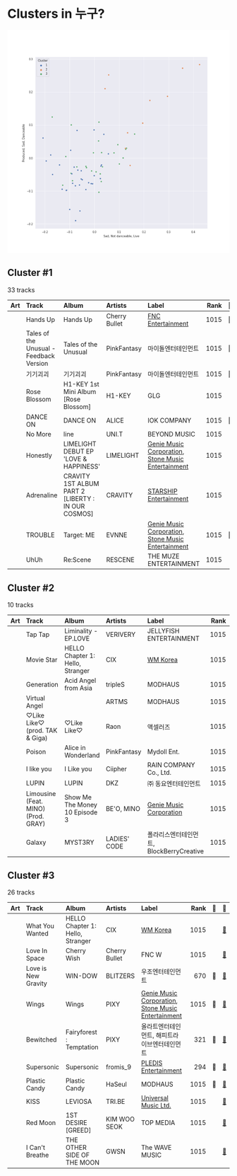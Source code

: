 # Clusters in 누구?

![Comparison of Cluster](../../../images/playlists/누구_/clusters/clusters_scatter.png)

## Cluster #1

33 tracks

| Art | Track | Album | Artists | Label | Rank | 💚 | 🔗 |
|:---|:---|:---|:---|:---|---:|:---|:---|
| <img src="https://i.scdn.co/image/ab67616d0000b273bdf5051b85408bc0967122f9" alt="" width="50" /> | Hands Up | Hands Up | Cherry Bullet | [FNC Entertainment](../../../../labels/fnc_entertainment) | 1015 | 💚 | [🔗](https://open.spotify.com/track/6KxACudfT4vVXnDUkjU6lN) |
| <img src="https://i.scdn.co/image/ab67616d0000b273ae9560ab74e7b144674ec428" alt="" width="50" /> | Tales of the Unusual - Feedback Version | Tales of the Unusual | PinkFantasy | 마이돌엔터테인먼트 | 1015 | 💚 | [🔗](https://open.spotify.com/track/3aP9CAC5aoXPlHsmdsFSj3) |
| <img src="https://i.scdn.co/image/ab67616d0000b273fca604ab938f3f3319971a61" alt="" width="50" /> | 기기괴괴 | 기기괴괴 | PinkFantasy | 마이돌엔터테인먼트 | 1015 | 💚 | [🔗](https://open.spotify.com/track/6ZERrx4VYGplqKlydGcLMi) |
| <img src="https://i.scdn.co/image/ab67616d0000b27396ee3a02b72db60d065f1dd4" alt="" width="50" /> | Rose Blossom | H1-KEY 1st Mini Album [Rose Blossom] | H1-KEY | GLG | 1015 | | [🔗](https://open.spotify.com/track/29j6SXQOmfSbiemMriO25W) |
| <img src="https://i.scdn.co/image/ab67616d0000b273f21b8314d7ea1cc899b96a71" alt="" width="50" /> | DANCE ON | DANCE ON | ALICE | IOK COMPANY | 1015 | 💚 | [🔗](https://open.spotify.com/track/2GOrO1x1nBH8B63YF774QY) |
| <img src="https://i.scdn.co/image/ab67616d0000b2738984632c163d5ce47dde814c" alt="" width="50" /> | No More | line | UNI.T | BEYOND MUSIC | 1015 | | [🔗](https://open.spotify.com/track/5C5BfEpqrVO85aXYvK6tSX) |
| <img src="https://i.scdn.co/image/ab67616d0000b273b1dfa7d187cb7c67dd2e6d1c" alt="" width="50" /> | Honestly | LIMELIGHT DEBUT EP 'LOVE & HAPPINESS' | LIMELIGHT | [Genie Music Corporation](../../../../labels/genie_music_corporation), [Stone Music Entertainment](../../../../labels/stone_music_entertainment) | 1015 | | [🔗](https://open.spotify.com/track/5HB8Olk0vxhv8ynsh1x04y) |
| <img src="https://i.scdn.co/image/ab67616d0000b273498aac8e9100e59a99b03460" alt="" width="50" /> | Adrenaline | CRAVITY 1ST ALBUM PART 2 [LIBERTY : IN OUR COSMOS] | CRAVITY | [STARSHIP Entertainment](../../../../labels/starship_entertainment) | 1015 | | [🔗](https://open.spotify.com/track/5SbVAjEbm6YS9qF8m8EYGD) |
| <img src="https://i.scdn.co/image/ab67616d0000b273569689ef998a192f7809467a" alt="" width="50" /> | TROUBLE | Target: ME | EVNNE | [Genie Music Corporation](../../../../labels/genie_music_corporation), [Stone Music Entertainment](../../../../labels/stone_music_entertainment) | 1015 | 💚 | [🔗](https://open.spotify.com/track/6MSRu5wksC0Esn63XOgmI3) |
| <img src="https://i.scdn.co/image/ab67616d0000b273eb692ba736f1102246f7994f" alt="" width="50" /> | UhUh | Re:Scene | RESCENE | THE MUZE ENTERTAINMENT | 1015 | | [🔗](https://open.spotify.com/track/7DLH6I3RzLhMEiaOfahwbm) |
## Cluster #2

10 tracks

| Art | Track | Album | Artists | Label | Rank | 💚 | 🔗 |
|:---|:---|:---|:---|:---|---:|:---|:---|
| <img src="https://i.scdn.co/image/ab67616d0000b2737c4382c3305785dfd04d5d01" alt="" width="50" /> | Tap Tap | Liminality - EP.LOVE | VERIVERY | JELLYFISH ENTERTAINMENT | 1015 | | [🔗](https://open.spotify.com/track/6h1gyj7xNRLKy7dNAfEFsI) |
| <img src="https://i.scdn.co/image/ab67616d0000b273a359467cf1e245c2cdf5dad5" alt="" width="50" /> | Movie Star | HELLO Chapter 1: Hello, Stranger | CIX | [WM Korea](../../../../labels/wm_korea) | 1015 | | [🔗](https://open.spotify.com/track/65pVi11JqwSZqUuYAqLP36) |
| <img src="https://i.scdn.co/image/ab67616d0000b2731be910fd8122cd805d651a8d" alt="" width="50" /> | Generation | Acid Angel from Asia <ACCESS> | tripleS | MODHAUS | 1015 | 💚 | [🔗](https://open.spotify.com/track/1RHTdr5QfviCYI70QPPDJN) |
| <img src="https://i.scdn.co/image/ab67616d0000b2733eaf9b3c1c804fec2bb06ac0" alt="" width="50" /> | Virtual Angel | <Dall> | ARTMS | MODHAUS | 1015 | 💚 | [🔗](https://open.spotify.com/track/1iGNZerzZHm2GLu7k1OS3J) |
| <img src="https://i.scdn.co/image/ab67616d0000b2736d4752386c432c3acaa46cf7" alt="" width="50" /> | ♡Like Like♡ (prod. TAK & Giga) | ♡Like Like♡ | Raon | 액셀러즈 | 1015 | | [🔗](https://open.spotify.com/track/1omLEo2l9bbtmZluDYvlze) |
| <img src="https://i.scdn.co/image/ab67616d0000b273dd8c3b43984ed746176ac0cf" alt="" width="50" /> | Poison | Alice in Wonderland | PinkFantasy | Mydoll Ent. | 1015 | 💚 | [🔗](https://open.spotify.com/track/3nNW8DrIdNyLzNWyqfQoWw) |
| <img src="https://i.scdn.co/image/ab67616d0000b27345116036e253dc9c49a8d248" alt="" width="50" /> | I like you | I Like you | Ciipher | RAIN COMPANY Co., Ltd. | 1015 | | [🔗](https://open.spotify.com/track/4XmkOBnmepAq50IS1NCERb) |
| <img src="https://i.scdn.co/image/ab67616d0000b27305de9858d5c447c247f6ce21" alt="" width="50" /> | LUPIN | LUPIN | DKZ | ㈜ 동요엔터테인먼트 | 1015 | 💚 | [🔗](https://open.spotify.com/track/4wWXrCe0z1rrNbgjOBxHvF) |
| <img src="https://i.scdn.co/image/ab67616d0000b273ff44dc02d7ac33078fbbe1cf" alt="" width="50" /> | Limousine (Feat. MINO) (Prod. GRAY) | Show Me The Money 10 Episode 3 | BE'O, MINO | [Genie Music Corporation](../../../../labels/genie_music_corporation) | 1015 | | [🔗](https://open.spotify.com/track/5g2Ik0WJG9rqu97nCLcQhV) |
| <img src="https://i.scdn.co/image/ab67616d0000b27395ab9a02d082c6df434aee14" alt="" width="50" /> | Galaxy | MYST3RY | LADIES' CODE | 폴라리스엔터테인먼트, BlockBerryCreative | 1015 | 💚 | [🔗](https://open.spotify.com/track/5rd00qaUJugfI8nhPcxA3o) |
## Cluster #3

26 tracks

| Art | Track | Album | Artists | Label | Rank | 💚 | 🔗 |
|:---|:---|:---|:---|:---|---:|:---|:---|
| <img src="https://i.scdn.co/image/ab67616d0000b273a359467cf1e245c2cdf5dad5" alt="" width="50" /> | What You Wanted | HELLO Chapter 1: Hello, Stranger | CIX | [WM Korea](../../../../labels/wm_korea) | 1015 | | [🔗](https://open.spotify.com/track/76dpiZihYVl5VbiHNjVj5l) |
| <img src="https://i.scdn.co/image/ab67616d0000b273a436d1d155cb24679e84c3bd" alt="" width="50" /> | Love In Space | Cherry Wish | Cherry Bullet | FNC W | 1015 | | [🔗](https://open.spotify.com/track/0lML1OdwDWQIyGF3i9vk2y) |
| <img src="https://i.scdn.co/image/ab67616d0000b2731a2ec6befa1e12186f038ad0" alt="" width="50" /> | Love is New Gravity | WIN-DOW | BLITZERS | 우조엔터테인먼트 | 670 | 💚 | [🔗](https://open.spotify.com/track/0wnM9sXku9Uwzdz9kla047) |
| <img src="https://i.scdn.co/image/ab67616d0000b2730615bbf0d4382f2cb1716730" alt="" width="50" /> | Wings | Wings | PIXY | [Genie Music Corporation](../../../../labels/genie_music_corporation), [Stone Music Entertainment](../../../../labels/stone_music_entertainment) | 1015 | 💚 | [🔗](https://open.spotify.com/track/12jfNawkTUb40C0iQ46u3W) |
| <img src="https://i.scdn.co/image/ab67616d0000b273aee583607f564a44f6edba26" alt="" width="50" /> | Bewitched | Fairyforest : Temptation | PIXY | 올라트엔터테인먼트, 해피트라이브엔터테인먼트 | 321 | 💚 | [🔗](https://open.spotify.com/track/3iCW396ZgMwoAzi1uglI9r) |
| <img src="https://i.scdn.co/image/ab67616d0000b2730490e8ab48790ca6e5add267" alt="" width="50" /> | Supersonic | Supersonic | fromis_9 | [PLEDIS Entertainment](../../../../labels/pledis_entertainment) | 294 | 💚 | [🔗](https://open.spotify.com/track/6oNLSQX8bcAdbCElZYju3v) |
| <img src="https://i.scdn.co/image/ab67616d0000b273478ef9d343e7ba9602e86f90" alt="" width="50" /> | Plastic Candy | Plastic Candy | HaSeul | MODHAUS | 1015 | 💚 | [🔗](https://open.spotify.com/track/2IXvqQDvcXYQW2QiACph6B) |
| <img src="https://i.scdn.co/image/ab67616d0000b27303611decaac95320f5549cec" alt="" width="50" /> | KISS | LEVIOSA | TRI.BE | [Universal Music Ltd.](../../../../labels/universal_music_llc) | 1015 | | [🔗](https://open.spotify.com/track/7MONmJafc7senaIZE3ulWv) |
| <img src="https://i.scdn.co/image/ab67616d0000b2739911a4e948cb80a3f2d3dc61" alt="" width="50" /> | Red Moon | 1ST DESIRE [GREED] | KIM WOO SEOK | TOP MEDIA | 1015 | | [🔗](https://open.spotify.com/track/5DQc3NBa9FQfvtnUyciXsd) |
| <img src="https://i.scdn.co/image/ab67616d0000b2731af4a83bf4b82f5687a98e7d" alt="" width="50" /> | I Can't Breathe | THE OTHER SIDE OF THE MOON | GWSN | The WAVE MUSIC | 1015 | | [🔗](https://open.spotify.com/track/6RIYWSUxJGpcz8nnzitiwK) |
